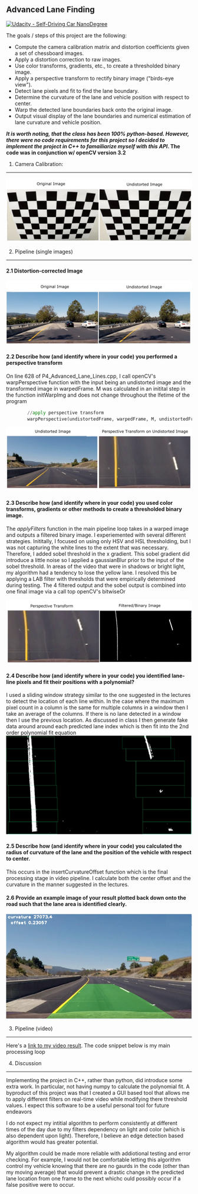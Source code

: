 ## Advanced Lane Finding
[![Udacity - Self-Driving Car NanoDegree](https://s3.amazonaws.com/udacity-sdc/github/shield-carnd.svg)](http://www.udacity.com/drive)


The goals / steps of this project are the following:

* Compute the camera calibration matrix and distortion coefficients given a set of chessboard images.
* Apply a distortion correction to raw images.
* Use color transforms, gradients, etc., to create a thresholded binary image.
* Apply a perspective transform to rectify binary image ("birds-eye view").
* Detect lane pixels and fit to find the lane boundary.
* Determine the curvature of the lane and vehicle position with respect to center.
* Warp the detected lane boundaries back onto the original image.
* Output visual display of the lane boundaries and numerical estimation of lane curvature and vehicle position.

**_It is worth noting, that the class has been 100% python-based. However, there were no code requirements for this project so I decided to implement the project in C++ to famailiarize myself with this API_. The code was in conjunction w/ openCV version 3.2**

[//]: # (Image References)

[image1]: ./output_images/distortion_correction1.jpg "Undistorted Chessboard"
[image2]: ./output_images/distortion_correction2.jpg "Undistorted Road"
[image3]: ./output_images/perspective_transform.jpg "perspective transform"
[image4]: ./output_images/binary_threshold.jpg "filtered"
[image5]: ./output_images/lane_detection.jpg "detection"
[image6]: ./output_images/final_image.jpg "processed frame"



1. Camera Calibration:
---
![alt text][image1]

2. Pipeline (single images)
---
#### 2.1 Distortion-corrected Image
![alt text][image2]

#### 2.2  Describe how (and identify where in your code) you performed a perspective transform
On line 628 of P4_Advanced_Lane_Lines.cpp, I call openCV's warpPerspective function with the input being an undistorted image and the transformed image in warpedFrame. M was calculated in an initital step in the function initWarpImg and does not change throughout the lfetime of the program
```python
		//apply perspective transform
		warpPerspective(undistortedFrame, warpedFrame, M, undistortedFrame.size());
```
![alt text][image3]

#### 2.3 Describe how (and identify where in your code) you used color transforms, gradients or other methods to create a thresholded binary image.  
The _applyFilters_ function in the main pipeline loop takes in a warped image and outputs a filtered binary image. I experiemented with several different strategies. Inititally, I focused on using only HSV and HSL thresholding, but I was not capturing the white lines to the extent that was necessary. Therefore, I added sobel threshold in the x gradient. This sobel gradient did introduce a little noise so I applied a gaussianBlur prior to the input of the sobel threshold. In areas of the video that were in shadows or bright light, my algorithm had a tendency to lose the yellow lane. I resolved this be applying a LAB filter with thresholds that were empirically determined during testing.  The 4 filtered output and the sobel output is combined into one final image via a call top openCV's bitwiseOr

![alt text][image4]


#### 2.4 Describe how (and identify where in your code) you identified lane-line pixels and fit their positions with a polynomial?
I used a sliding window strategy similar to the one suggested in the lectures to detect the location of each line within. In the case where the maximum pixel count in a column is the same for multiple columns in a window then I take an average of the columns. If there is no lane detected in a window then I use the previous location.  As discussed in class I then generate fake data around around each predicted lane index which is then fit into the 2nd order polynomial fit equation 
![alt text][image5]

#### 2.5 Describe how (and identify where in your code) you calculated the radius of curvature of the lane and the position of the vehicle with respect to center.
This occurs in the insertCurvatureOffset function which is the final processing stage in video pipeline. I calculate both the center offset and the curvature in the manner suggested in the lectures. 



#### 2.6 Provide an example image of your result plotted back down onto the road such that the lane area is identified clearly.
![alt text][image6]

3. Pipeline (video)
---
Here's a [link to my video result](./project_video_solution.mp4). The code snippet below is my main processing loop



4. Discussion
---
Implementing the project in C++, rather than python, did introduce some extra work. In particular, not having numpy to calculate the polynomial fit.  A byproduct of this project was that I created a GUI based tool that allows me to apply different filters on real-time video while modifying there threshold values. I expect this software to be a useful personal tool for future endeavors

I do not expect my intitial algorithm to perform consistently at different times of the day due to my filters dependency on light and color (which is also dependent upon light). Therefore, I believe an edge detection based algorithm would has greater potential. 

My algorithm could be made more reliable with addiotional testing and error checking. For example, I would not be comfortable letting this algorithm control my vehicle knowing that there are no gaurds in the code (other than my moving average) that would prevent a drastic change in the predicted lane location from one frame to the next whichc ould possibly occur if a false positive were to occur. 



